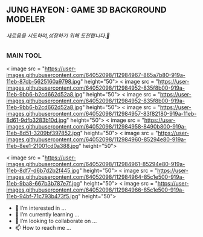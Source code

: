 ## JUNG HAYEON : GAME 3D BACKGROUND MODELER

  ###### 새로움을 시도하며,성장하기 위해 도전합니다.🌱
  
### MAIN TOOL
< image src = "https://user-images.githubusercontent.com/64052098/112984967-865a7b80-919a-11eb-87cb-5625160a9798.jpg" height="50">
< image src = "https://user-images.githubusercontent.com/64052098/112984952-835f8b00-919a-11eb-9bb6-b2cd662d52a8.jpg" height="50">
< image src = "https://user-images.githubusercontent.com/64052098/112984952-835f8b00-919a-11eb-9bb6-b2cd662d52a8.jpg" height="50">
< image src = "https://user-images.githubusercontent.com/64052098/112984957-83f82180-919a-11eb-8d61-9dfb3283b10d.jpg" height="50">
< image src = "https://user-images.githubusercontent.com/64052098/112984958-8490b800-919a-11eb-8d51-3209bf397852.jpg" height="50">
< image src = "https://user-images.githubusercontent.com/64052098/112984960-85294e80-919a-11eb-8ee1-21001cd0a388.jpg" height="50">
  
< image src = "https://user-images.githubusercontent.com/64052098/112984961-85294e80-919a-11eb-8df7-d6b7d2b2f445.jpg" height="50">
< image src = "https://user-images.githubusercontent.com/64052098/112984964-85c1e500-919a-11eb-9ba8-667b3b787e7f.jpg" height="50">
< image src = "https://user-images.githubusercontent.com/64052098/112984966-85c1e500-919a-11eb-94bf-71c793b473f5.jpg" height="50">






- 👀 I’m interested in ...
- 🌱 I’m currently learning ...
- 💞️ I’m looking to collaborate on ...
- 📫 How to reach me ...

